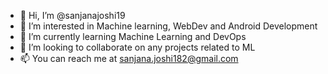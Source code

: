 - 👋 Hi, I’m @sanjanajoshi19
- 👀 I’m interested in Machine learning, WebDev and Android Development
- 🌱 I’m currently learning Machine Learning and DevOps
- 💞️ I’m looking to collaborate on any projects related to ML
- 📫 You can reach me at sanjana.joshi182@gmail.com

<!---
sanjanajoshi19/sanjanajoshi19 is a ✨ special ✨ repository because its `README.md` (this file) appears on your GitHub profile.
You can click the Preview link to take a look at your changes.
--->
